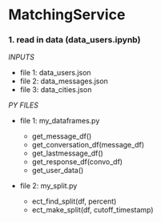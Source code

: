 # MatchingService


### 1. read in data (data_users.ipynb)

  _INPUTS_
  - file 1: data_users.json
  - file 2: data_messages.json
  - file 3: data_cities.json

  _PY FILES_
  - file 1: my_dataframes.py
    - get_message_df()
    - get_conversation_df(message_df)
    - get_lastmessage_df()
    - get_response_df(convo_df)
    - get_user_data()
    
  - file 2: my_split.py
    - ect_find_split(df, percent)
    - ect_make_split(df, cutoff_timestamp)





